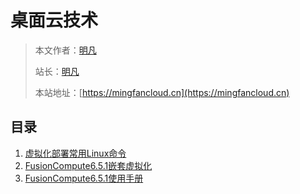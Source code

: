 # 桌面云技术



> 本文作者：[明凡]()
>
> 站长：[明凡]()
>
> 本站地址：[https://mingfancloud.cn](https://mingfancloud.cn)


## 目录

1. [虚拟化部署常用Linux命令](虚拟化部署常用Linux命令.md)
2. [FusionCompute6.5.1嵌套虚拟化](FusionCompute6.5.1嵌套虚拟化.md)
3. [FusionCompute6.5.1使用手册](FusionCompute6.5.1使用手册.md)


